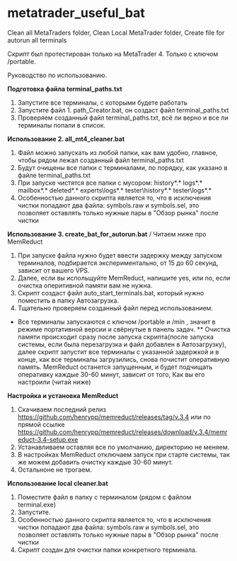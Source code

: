 # metatrader_useful_bat
Clean all MetaTraders folder, Clean Local MetaTrader  folder, Create file for autorun all terminals

Скрипт был протестирован только на MetaTrader 4. Только с ключом /portable. 

Руководство по использованию.

**Подготовка файла terminal_paths.txt**
1. Запустите все терминалы, с которыми будете работать
2. Запустите файл 1. path_Creator.bat, он создаст файл terminal_paths.txt
3. Проверяем созданный файл terminal_paths.txt, всё ли верно и все ли терминалы попали в список.

**Использование 2. all_mt4_cleaner.bat**
1. Файл можно запускать из любой папки, как вам удобно, главное, чтобы рядом лежал созданный файл terminal_paths.txt
2. Будут очищены все папки с терминалами, по порядку, как указано в файле terminal_paths.txt
3. При запуске чистятся все папки с мусором: history\*.* logs\*.* mailbox\*.*  deleted\*.*  experts\logs\*.*  tester\history\*.*  tester\logs\*.*
4. Особенностью данного скрипта является то, что в исключения чистки попадают два файла: symbols.raw и symbols.sel, это позволяет оставлять только нужные пары в "Обзор рынка" после чистки

**Использование 3. create_bat_for_autorun.bat** / Читаем ниже про MemReduct
1. При запуске файла нужно будет ввести задержку между запуском терминалов, подбирается экспериментально, от 15 до 60 секунд, зависит от вашего VPS.
2. Далее, если вы испольщуйте MemReduct, напишите yes, или no, если очистка оперитивной памяти вам не нужна.
3. Скрипт создаст файл auto_start_terminals.bat, который нужно поместить в папку Автозагрузка.
4. Тщательно проверяем созданный файл перед использованием.
* Все терминалы запускаются с ключом /portable и /min , значит в режиме портативной версии и свёрнутые в панель задач.
** Очистка памяти происходит сразу после запуска скрипта(после запуска системы, если была перезагрузка и файл добавлен в Автозагрузку), далее скрипт запустит все терминалы с указанной задержкой и в конце, как все терминалы загрузились, снова почистит оперативную память. MemReduct останется запущенным, и будет подчищать оперативку каждые 30-60 минут, зависит от того, Как вы его настроили (читай ниже)

**Настройка и установка MemReduct**
1. Скачиваем последний релиз https://github.com/henrypp/memreduct/releases/tag/v.3.4 или по прямой ссылке https://github.com/henrypp/memreduct/releases/download/v.3.4/memreduct-3.4-setup.exe
2. Устанавливаем оставляя все по умолчанию, директорию не меняем.
3. В настройках MemReduct отключаем запуск при старте системы, так же можем добавить очистку каждые 30-60 минут.
4. Остальноне не трогаем.


**Использование local cleaner.bat**
1. Поместите файл в папку с терминалом (рядом с файлом terminal.exe)
2. Запустите.
3.  Особенностью данного скрипта является то, что в исключения чистки попадают два файла: symbols.raw и symbols.sel, это позволяет оставлять только нужные пары в "Обзор рынка" после чистки
4.  Скрипт создан для очистки папки конкретного терминала. 
